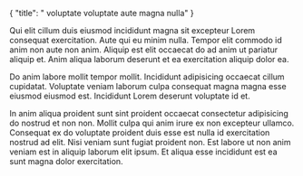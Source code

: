 {
  "title": " voluptate voluptate aute magna nulla"
}

Qui elit cillum duis eiusmod incididunt magna sit excepteur Lorem consequat exercitation. Aute qui eu minim nulla. Tempor elit commodo id anim non aute non anim. Aliquip est elit occaecat do ad anim ut pariatur aliquip et. Anim aliqua laborum deserunt et ea exercitation aliquip dolor ea.

Do anim labore mollit tempor mollit. Incididunt adipisicing occaecat cillum cupidatat. Voluptate veniam laborum culpa consequat magna magna esse eiusmod eiusmod est. Incididunt Lorem deserunt voluptate id et.

In anim aliqua proident sunt sint proident occaecat consectetur adipisicing do nostrud et non non. Mollit culpa qui anim irure ex non excepteur ullamco. Consequat ex do voluptate proident duis esse est nulla id exercitation nostrud ad elit. Nisi veniam sunt fugiat proident non. Est labore ut non anim veniam est in aliquip laborum elit ipsum. Et aliqua esse incididunt est ea sunt magna dolor exercitation.